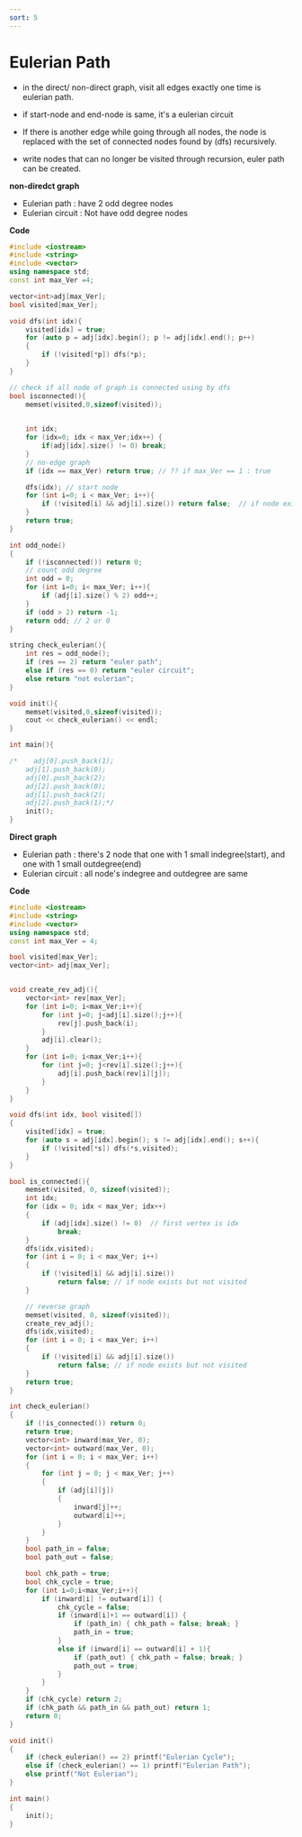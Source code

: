 ```yaml
---
sort: 5
---
```


# Eulerian Path

* in the direct/ non-direct graph,  visit all edges exactly one time is eulerian path.
* if start-node and end-node is same, it's a eulerian circuit



* If there is another edge while going through all nodes, the node is replaced with the set of connected nodes found by (dfs) recursively.
* write nodes that can no longer be visited through recursion, euler path can be created.





**non-diredct graph**

* Eulerian path :  have 2 odd degree nodes
* Eulerian circuit : Not have odd degree nodes 

**Code**

```c++
#include <iostream>
#include <string>
#include <vector>
using namespace std;
const int max_Ver =4;

vector<int>adj[max_Ver];
bool visited[max_Ver];

void dfs(int idx){
    visited[idx] = true;
    for (auto p = adj[idx].begin(); p != adj[idx].end(); p++)
    {
        if (!visited[*p]) dfs(*p);
    }
}

// check if all node of graph is connected using by dfs
bool isconnected(){ 
    memset(visited,0,sizeof(visited));
    

    int idx;
    for (idx=0; idx < max_Ver;idx++) {
        if(adj[idx].size() != 0) break;
    }
    // no-edge graph
    if (idx == max_Ver) return true; // ?? if max_Ver == 1 : true

    dfs(idx); // start node
    for (int i=0; i < max_Ver; i++){
        if (!visited[i] && adj[i].size()) return false;  // if node exists but not visited
    }
    return true;
}

int odd_node()
{
    if (!isconnected()) return 0;
    // count odd degree
    int odd = 0;
    for (int i=0; i< max_Ver; i++){
        if (adj[i].size() % 2) odd++;
    }
    if (odd > 2) return -1;
    return odd; // 2 or 0
}

string check_eulerian(){
    int res = odd_node();
    if (res == 2) return "euler path";
    else if (res == 0) return "euler circuit";
    else return "not eulerian";
}

void init(){
    memset(visited,0,sizeof(visited));
    cout << check_eulerian() << endl;
}

int main(){

/*    adj[0].push_back(1);
    adj[1].push_back(0);
    adj[0].push_back(2);
    adj[2].push_back(0);
    adj[1].push_back(2);
    adj[2].push_back(1);*/
    init();
}
```



**Direct graph** 

* Eulerian path : there's 2 node that one with 1 small indegree(start), and one with 1 small outdegree(end)
* Eulerian circuit : all node's indegree and outdegree are same 



**Code**

```c++
#include <iostream>
#include <string>
#include <vector>
using namespace std;
const int max_Ver = 4;

bool visited[max_Ver];
vector<int> adj[max_Ver];


void create_rev_adj(){  
    vector<int> rev[max_Ver];
    for (int i=0; i<max_Ver;i++){
        for (int j=0; j<adj[i].size();j++){
            rev[j].push_back(i);
        }
        adj[i].clear();
    }
    for (int i=0; i<max_Ver;i++){
        for (int j=0; j<rev[i].size();j++){
            adj[i].push_back(rev[i][j]);
        }
    }
}

void dfs(int idx, bool visited[])
{
    visited[idx] = true;
    for (auto s = adj[idx].begin(); s != adj[idx].end(); s++){
        if (!visited[*s]) dfs(*s,visited);
    }
}

bool is_connected(){
    memset(visited, 0, sizeof(visited));
    int idx;
    for (idx = 0; idx < max_Ver; idx++)
    {
        if (adj[idx].size() != 0)  // first vertex is idx
            break;
    }
    dfs(idx,visited);
    for (int i = 0; i < max_Ver; i++)
    {
        if (!visited[i] && adj[i].size())
            return false; // if node exists but not visited
    }

    // reverse graph
    memset(visited, 0, sizeof(visited));
    create_rev_adj();
    dfs(idx,visited);
    for (int i = 0; i < max_Ver; i++)
    {
        if (!visited[i] && adj[i].size())
            return false; // if node exists but not visited
    }
    return true;
} 

int check_eulerian()
{
    if (!is_connected()) return 0;
    return true;
    vector<int> inward(max_Ver, 0);
    vector<int> outward(max_Ver, 0);
    for (int i = 0; i < max_Ver; i++)
    {
        for (int j = 0; j < max_Ver; j++)
        {
            if (adj[i][j])
            {
                inward[j]++; 
                outward[i]++;
            }
        }
    }
    bool path_in = false;
    bool path_out = false;

    bool chk_path = true;
    bool chk_cycle = true;
    for (int i=0;i<max_Ver;i++){
        if (inward[i] != outward[i]) {
            chk_cycle = false;
            if (inward[i]+1 == outward[i]) {
                if (path_in) { chk_path = false; break; }
                path_in = true;
            }
            else if (inward[i] == outward[i] + 1){
                if (path_out) { chk_path = false; break; }
                path_out = true;
            }
        }
    }
    if (chk_cycle) return 2;
    if (chk_path && path_in && path_out) return 1;
    return 0;
}

void init()
{
    if (check_eulerian() == 2) printf("Eulerian Cycle");
    else if (check_eulerian() == 1) printf("Eulerian Path");
    else printf("Not Eulerian");
}

int main()
{
    init();
}

```

